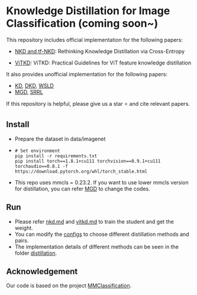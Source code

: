 # Knowledge Distillation for Image Classification (coming soon~)
This repository includes official implementation for the following papers:

* [NKD and tf-NKD](https://github.com/yzd-v/cls_KD/blob/master/nkd.md): Rethinking Knowledge Distillation via Cross-Entropy

* [ViTKD](https://github.com/yzd-v/cls_KD/blob/master/vitkd.md): ViTKD: Practical Guidelines for ViT feature knowledge distillation

It also provides unofficial implementation for the following papers:
* [KD](https://arxiv.org/abs/1503.02531), [DKD](https://openaccess.thecvf.com/content/CVPR2022/html/Zhao_Decoupled_Knowledge_Distillation_CVPR_2022_paper.html), [WSLD](https://arxiv.org/abs/2102.00650)
* [MGD](https://arxiv.org/abs/2205.01529), [SRRL](https://qmro.qmul.ac.uk/xmlui/bitstream/handle/123456789/70425/Tzimiropoulos%20Knowledge%20distillation%20via%202021%20Accepted.pdf?sequence=2)

If this repository is helpful, please give us a star ⭐ and cite relevant papers.

## Install
  - Prepare the dataset in data/imagenet
  - ```
    # Set environment
    pip install -r requirements.txt
    pip install torch==1.8.1+cu111 torchvision==0.9.1+cu111 torchaudio==0.8.1 -f https://download.pytorch.org/whl/torch_stable.html
    ```
  - This repo uses mmcls = 0.23.2. If you want to use lower mmcls version for distillation, you can refer [MGD](https://github.com/yzd-v/MGD) to change the codes.

## Run
  - Please refer [nkd.md](https://github.com/yzd-v/cls_KD/blob/master/nkd.md) and [vitkd.md](https://github.com/yzd-v/cls_KD/blob/master/vitkd.md) to train the student and get the weight.
  - You can modify the [configs](https://github.com/yzd-v/cls_KD/blob/master/configs/distillers/) to choose different distillation methods and pairs.
  - The implementation details of different methods can be seen in the folder [distillation](https://github.com/yzd-v/cls_KD/blob/master/mmcls/distillation/).

## Acknowledgement

Our code is based on the project [MMClassification](https://github.com/open-mmlab/mmclassification).
